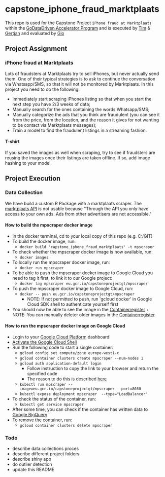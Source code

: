 # capstone_iphone_fraud_marktplaats
This repo is used for the Capstone Project `iPhone fraud at Marktplaats` within the [GoDataDriven Accelerator Program](https://godatadriven.com/data-science-accelerator-program) and is executed by [Tim](https://github.com/timvink) & [Gertjan](https://github.com/G3rtjan) and evaluated by [Gio](https://github.com/gglanzani)

## Project Assignment

### iPhone fraud at Marktplaats

Lots of fraudsters at Marktplaats try to sell iPhones, but never actually send them. One of their
typical strategies is to ask to continue the conversation via Whatsapp/SMS, so that it will not be
monitored by Marktplaats. In this project you need to do the following:

+ Immediately start scraping iPhones listing so that when you start the next step you have 2/3
  weeks of data;
+ Manually search for the ones containing the words Whatsapp/SMS;
+ Manually categorize the ads that you think are fraudulent (you can see it from the price, from
  the location, and the reason it gives for not wanting to be contact via Marktplaats messages);
+ Train a model to find the fraudulent listings in a streaming fashion.

#### T-shirt

If you saved the images as well when scraping, try to see if fraudsters are reusing the images
once their listings are taken offline. If so, add image hashing to your model.

## Project Execution

### Data Collection

We have build a custom R Package with a marktplaats scraper. The [marktplaats API](https://api.marktplaats.nl/docs/v1/overview.html) is not usable because "Through the API you only have access to your own ads. Ads from other advertisers are not accessible."

#### How to build the mpscraper docker image
+ In the docker terminal, cd to your local copy of this repo (e.g. C:/GIT)
+ To build the docker image, run: 
	+ `docker build 'capstone_iphone_fraud_marktplaats' -t mpscraper`
+ To check whether the mpscraper docker image is now available, run: 
	+ `docker images`
+ To locally run the mpscraper docker image, run: 
	+ `docker run mpscraper`
+ To be able to push the mpscraper docker image to Google Cloud you need to tag it first, to link it to our Google project: 
	+ `docker tag mpscraper eu.gcr.io/capstoneprojectgt/mpscraper`
+ To push the mpscraper docker image to Google Cloud, run: 
	+ `docker -- push eu.gcr.io/capstoneprojectgt/mpscraper`
		+ NOTE: If not permitted to push, run 'gcloud docker' in Google Cloud SDK shell to authenticate yourself first
+ You should now be able to see the image in the [Containerregister](https://console.cloud.google.com/kubernetes/images/list?project=capstoneprojectgt)
		+ NOTE: You can manually deleter older images in the [Containerregister](https://console.cloud.google.com/kubernetes/images/list?project=capstoneprojectgt)

#### How to run the mpscraper docker image on Google Cloud
+ Login to your [Google Cloud Platform](console.cloud.google.com) dashboard
+ [Activate the Google Cloud Shell](https://cloud.google.com/shell/docs/starting-cloud-shell)
+ Run the following code to start a single container: 
	+ `gcloud config set compute/zone europe-west1-c`
	+ `gcloud container clusters create mpscraper --num-nodes 1`
	+ `gcloud auth application-default login`
		+ Follow instruction to copy the link to your browser and return the specified code
		+ The reason to do this is described [here](https://developers.google.com/identity/protocols/application-default-credentials)
	+ `kubectl run mpscraper --image=eu.gcr.io/capstoneprojectgt/mpscraper --port=8080`
	+ `kubectl expose deployment mpscraper  --type="LoadBalancer"`
+ To check the status of the container, run: 
	+ `kubectl get service mpscraper`
+ After some time, you can check if the container has written data to [Google BigQuery](https://bigquery.cloud.google.com/dataset/capstoneprojectgt:mplaats_ads)
+ To remove the container, run: 
	+ `gcloud container clusters delete mpscraper`


### Todo

- describe data collections proces
- describe different project folders
- describe shiny app
- do outlier detection
- update this README
